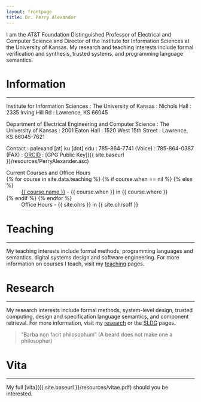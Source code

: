 ```yaml
---
layout: frontpage
title: Dr. Perry Alexander
---
```


I am the AT&T Foundation Distinguished Professor of Electrical and
Computer Science and Director of the Institute for Information
Sciences at the University of Kansas.  My research and teaching
interests include formal verification and synthesis, trusted systems,
and programming language semantics.

# Information
-----

Institute for Information Sciences
: The University of Kansas
: Nichols Hall
: 2335 Irving Hill Rd
: Lawrence, KS 66045

Department of Electrical Engineering and Computer Science
: The University of Kansas
: 2001 Eaton Hall
: 1520 West 15th Street
: Lawrence, KS 66045-7621

Contact
: palexand \[at\] ku \[dot\] edu
: 785-864-7741 (Voice)
: 785-864-0387 (FAX)
: [ORCID](https://orcid.org/0000-0002-5387-9157)
: [GPG Public Key]({{ site.baseurl }}/resources/PerryAlexander.asc)

<dl>
<dt>Current Courses and Office Hours</dt>
{% for course in site.data.teaching %}
{% if course.when == nil %}
{% else %}
<dd><a href="https://{{ course.github }}.github.io/{{ course.repo }}">{{ course.name }}</a> - {{ course.when }} in {{ course.where }}</dd>
{% endif %}
{% endfor %}
<dd>Office Hours - {{ site.ohrs }} in {{ site.ohrsoff }}</dd>
</dl>

# Teaching
----
My teaching interests include formal methods, programming languages
and semantics, digital systems design and software engineering. For
more information on courses I teach, visit my [teaching](teaching)
pages. 

# Research
----
My research interests include formal methods, system-level design,
trusted computing, design and specification language semantics, and
component retrieval. For more information, visit my 
[research](research) or the [SLDG](http://ku-sldg.github.io) pages.

> “Barba non facit philosophum” (A beard does not make one a philosopher)


# Vita
----
My full [vita]({{ site.baseurl }}/resources/vitae.pdf) should you be interested.

